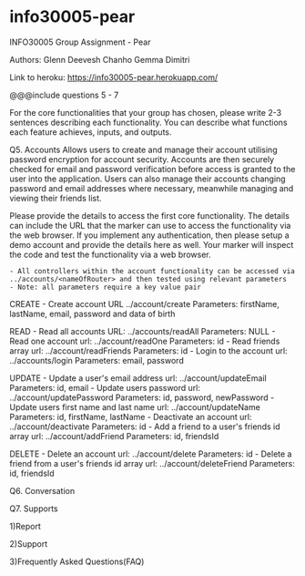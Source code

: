 # info30005-pear

INFO30005 Group Assignment - Pear

Authors: Glenn Deevesh Chanho Gemma Dimitri

Link to heroku:
https://info30005-pear.herokuapp.com/

@@@include questions 5 - 7

For the core functionalities that your group has chosen, please write 2-3 sentences describing each functionality. You can describe what functions each feature achieves, inputs, and outputs.

Q5. Accounts
Allows users to create and manage their account utilising password encryption for account security. Accounts are then securely checked for email and password verification before access is granted to the user into the application. Users can also manage their accounts changing password and email addresses where necessary, meanwhile managing and viewing their friends list.

Please provide the details to access the first core functionality. The details can include the URL that the marker can use to access the functionality via the web browser. If you implement any authentication, then please setup a demo account and provide the details here as well. Your marker will inspect the code and test the functionality via a web browser.

	- All controllers within the account functionality can be accessed via ../accounts/<nameOfRouter> and then tested using relevant parameters
	- Note: all parameters require a key value pair

CREATE
	- Create account
		URL ../account/create
		Parameters: firstName, lastName, email, password and data of birth

READ
	- Read all accounts
		URL: ../accounts/readAll
		Parameters: NULL
	- Read one account
		url: ../account/readOne
		Parameters: id
	- Read friends array
		url: ../account/readFriends
		Parameters: id
	- Login to the account
		url: ../accounts/login
		Parameters: email, password

UPDATE
	- Update a user's email address
		url: ../account/updateEmail
		Parameters: id, email
	- Update users password
		url: ../account/updatePassword
		Parameters: id, password, newPassword
	- Update users first name and last name
		url: ../account/updateName
		Parameters: id, firstName, lastName
	- Deactivate an account
		url: ../account/deactivate
		Parameters: id
	- Add a friend to a user's friends id array
		url: ../account/addFriend
		Parameters: id, friendsId

DELETE
	- Delete an account
		url: ../account/delete
		Parameters: id
	- Delete a friend from a user's friends id array
		url: ../account/deleteFriend
		Parameters: id, friendsId

Q6. Conversation


Q7. Supports

1)Report

2)Support

3)Frequently Asked Questions(FAQ)
